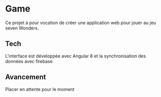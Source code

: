 # Game

Ce projet à pour vocation de créer une application web pour jouer au jeu seven Wonders.

## Tech

L'interface est développée avec Angular 8 et la synchronisation des données avec firebase

## Avancement

Placer en attente pour le moment
